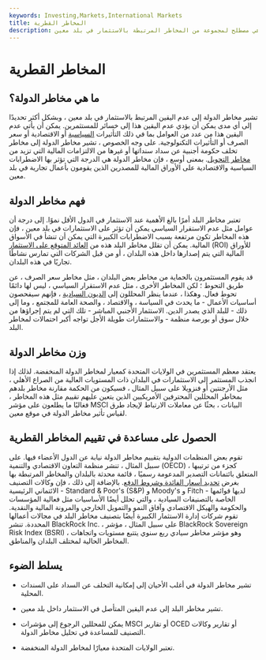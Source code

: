 ```yaml
---
keywords: Investing,Markets,International Markets
title: المخاطر القطرية
description: مخاطر الدولة هي مصطلح لمجموعة من المخاطر المرتبطة بالاستثمار في بلد معين.
---
```


# المخاطر القطرية
## ما هي مخاطر الدولة؟

تشير مخاطر الدولة إلى عدم اليقين المرتبط بالاستثمار في بلد معين ، وبشكل أكثر تحديدًا إلى أي مدى يمكن أن يؤدي عدم اليقين هذا إلى خسائر للمستثمرين. يمكن أن يأتي عدم اليقين هذا من عدد من العوامل بما في ذلك التأثيرات [السياسية](/legislativerisk) أو الاقتصادية أو سعر الصرف أو التأثيرات التكنولوجية. على وجه الخصوص ، تشير مخاطر الدولة إلى مخاطر تخلف حكومة أجنبية عن سداد سنداتها أو غيرها من الالتزامات المالية التي تزيد من [مخاطر التحويل](/transfer-risk). بمعنى أوسع ، فإن مخاطر الدولة هي الدرجة التي تؤثر بها الاضطرابات السياسية والاقتصادية على الأوراق المالية للمصدرين الذين يقومون بأعمال تجارية في بلد معين.

## فهم مخاطر الدولة

تعتبر مخاطر البلد أمرًا بالغ الأهمية عند الاستثمار في الدول الأقل نموًا. إلى درجة أن عوامل مثل عدم الاستقرار السياسي يمكن أن تؤثر على الاستثمارات في بلد معين ، فإن هذه المخاطر تكون مرتفعة بسبب الاضطرابات الكبيرة التي يمكن أن تنشأ في الأسواق المالية. يمكن أن تقلل مخاطر البلد هذه من [العائد المتوقع على الاستثمار](/returnoninvestment) (ROI) للأوراق المالية التي يتم إصدارها داخل هذه البلدان ، أو من قبل الشركات التي تمارس نشاطًا تجاريًا في هذه البلدان.

قد يقوم المستثمرون بالحماية من مخاطر بعض البلدان ، مثل مخاطر سعر الصرف ، عن طريق التحوط ؛ لكن المخاطر الأخرى ، مثل عدم الاستقرار السياسي ، ليس لها دائمًا تحوط فعال. وهكذا ، عندما ينظر المحللون إلى [الديون السيادية](/sovereign-debt) ، فإنهم سيفحصون أساسيات الأعمال - ما يحدث في السياسة ، والاقتصاد ، والصحة العامة للمجتمع ، وما إلى ذلك - للبلد الذي يصدر الدين. الاستثمار الأجنبي المباشر - تلك التي لم يتم إجراؤها من خلال سوق أو بورصة منظمة - والاستثمارات طويلة الأجل تواجه أكبر احتمالات لمخاطر البلد.

## وزن مخاطر الدولة

يعتقد معظم المستثمرين في الولايات المتحدة كمعيار لمخاطر الدولة المنخفضة. لذلك إذا انجذب المستثمر إلى الاستثمارات في البلدان ذات المستويات العالية من الصراع الأهلي ، مثل الأرجنتين أو فنزويلا على سبيل المثال ، فسيكون من الحكمة مقارنة مخاطر بلدهم بمخاطر المحللين المحترفين الأمريكيين الذين يتعين عليهم تقييم مثل هذه المخاطر ، فغالبًا ما يطلعون على مؤشر MSCI البيانات ، بحثًا عن معاملات الارتباط لإيجاد طرق لقياس تأثير مخاطر الدولة في موقع معين.

## الحصول على مساعدة في تقييم المخاطر القطرية

تقوم بعض المنظمات الدولية بتقييم مخاطر الدولة نيابة عن الدول الأعضاء فيها. على سبيل المثال ، تنشر منظمة التعاون الاقتصادي والتنمية (OECD) ، كجزء من ترتيبها المتعلق بائتمانات التصدير المدعومة رسميًا ، قائمة محدثة بالبلدان والمخاطر المرتبطة بها بغرض [تحديد أسعار الفائدة وشروط الدفع](/country-risk-premium). بالإضافة إلى ذلك ، فإن وكالات التصنيف الائتماني الرئيسية - Standard & Poor's (S&P) و Moody's و Fitch - لديها قوائمها الخاصة بالتصنيفات السيادية ، والتي تحلل أيضًا الأساسيات مثل فعالية المؤسسات والحكومة والهيكل الاقتصادي وآفاق النمو والتمويل الخارجي والمرونة المالية والنقدية. تقوم شركات إدارة الاستثمار الكبيرة أيضًا بتصنيف مخاطر البلد في مجالات أعمالها المحددة. تنشر BlackRock Inc. ، على سبيل المثال ، مؤشر BlackRock Sovereign Risk Index (BSRI) ، وهو مؤشر مخاطر سيادي ربع سنوي يتتبع مستويات واتجاهات المخاطر الحالية لمختلف البلدان والمناطق.

## يسلط الضوء

- تشير مخاطر الدولة في أغلب الأحيان إلى إمكانية التخلف عن السداد على السندات المحلية.

- تشير مخاطر البلد إلى عدم اليقين المتأصل في الاستثمار داخل بلد معين.

- يمكن للمحللين الرجوع إلى مؤشرات MSCI أو تقارير OCED أو تقارير وكالات التصنيف للمساعدة في تحليل مخاطر الدولة.

- تعتبر الولايات المتحدة معيارًا لمخاطر الدولة المنخفضة.

